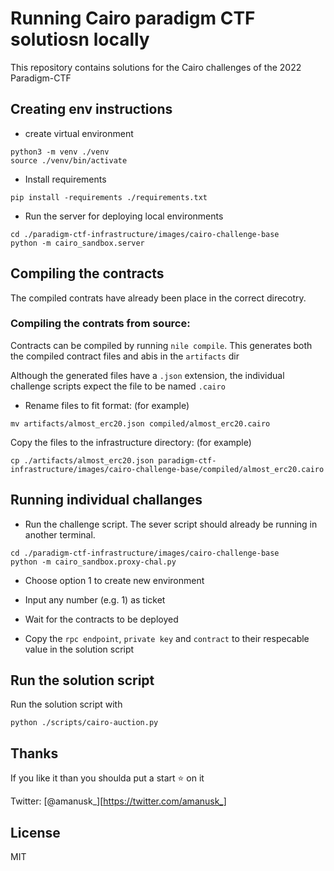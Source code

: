 # Running Cairo paradigm CTF solutiosn locally

This repository contains solutions for the Cairo challenges of the 2022 Paradigm-CTF

## Creating env instructions

- create virtual environment

```
python3 -m venv ./venv
source ./venv/bin/activate
```

- Install requirements

```
pip install -requirements ./requirements.txt
```

- Run the server for deploying local environments

```
cd ./paradigm-ctf-infrastructure/images/cairo-challenge-base
python -m cairo_sandbox.server
```

## Compiling the contracts

The compiled contrats have already been place in the correct direcotry.

### Compiling the contrats from source:

Contracts can be compiled by running `nile compile`. This generates both the compiled contract files and abis in the `artifacts` dir

Although the generated files have a `.json` extension, the individual challenge scripts expect the file to be named `.cairo`

- Rename files to fit format: (for example)

`mv artifacts/almost_erc20.json compiled/almost_erc20.cairo`

Copy the files to the infrastructure directory: (for example)

`cp ./artifacts/almost_erc20.json paradigm-ctf-infrastructure/images/cairo-challenge-base/compiled/almost_erc20.cairo`

## Running individual challanges

- Run the challenge script. The sever script should already be running in another terminal.

```
cd ./paradigm-ctf-infrastructure/images/cairo-challenge-base
python -m cairo_sandbox.proxy-chal.py
```

- Choose option 1 to create new environment
- Input any number (e.g. 1) as ticket

- Wait for the contracts to be deployed
- Copy the `rpc endpoint`, `private key` and `contract` to their respecable value in the solution script

## Run the solution script

Run the solution script with

```
python ./scripts/cairo-auction.py
```

## Thanks

If you like it than you shoulda put a start ⭐ on it

Twitter: [@amanusk\_][https://twitter.com/amanusk_]

## License

MIT

